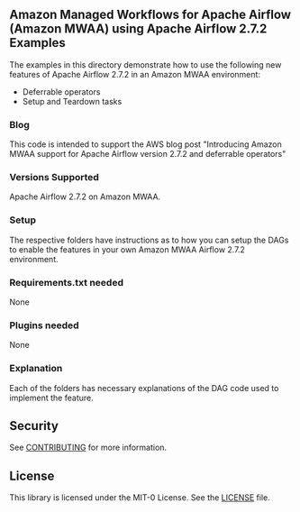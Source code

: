 ## Amazon Managed Workflows for Apache Airflow (Amazon MWAA) using Apache Airflow 2.7.2 Examples

The examples in this directory demonstrate how to use the following new features of Apache Airflow 2.7.2 in an Amazon MWAA environment:
 -  Deferrable operators
 - Setup and Teardown tasks

### Blog
This code is intended to support the AWS blog post "Introducing Amazon MWAA support for Apache Airflow version 2.7.2 and deferrable operators"

### Versions Supported
Apache Airflow 2.7.2 on Amazon MWAA.

### Setup 
The respective folders have instructions as to how you can setup the DAGs to enable the features in your own Amazon MWAA Airflow 2.7.2 environment.

### Requirements.txt needed
None

### Plugins needed
None

### Explanation
Each of the folders has necessary explanations of the DAG code used to implement the feature.

## Security

See [CONTRIBUTING](../blob/main/CONTRIBUTING.md#security-issue-notifications) for more information.

## License

This library is licensed under the MIT-0 License. See the [LICENSE](../blob/main/LICENSE) file.
